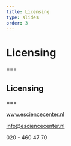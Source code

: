 ```yaml
---
title: Licensing 
type: slides
order: 3
---
```


<!-- .slide: data-state="title" -->

# Licensing

===

<!-- .slide: data-state="standard" -->

## Licensing <TODO> 
 

===

<!-- .slide: data-state="keepintouch" -->

www.esciencecenter.nl

info@esciencecenter.nl
 
020 - 460 47 70   
